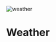 ![weather](https://github.com/ankithshetty17/Weather/assets/85435501/aea725ba-cce9-4313-8f6e-4b3c08310a1c)
# Weather
